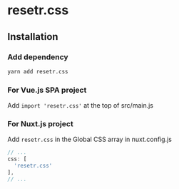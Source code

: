 # resetr.css

## Installation

### Add dependency

```bash
yarn add resetr.css
```

### For Vue.js SPA project

Add `import 'resetr.css'` at the top of src/main.js

### For Nuxt.js project

Add `resetr.css` in the Global CSS array in nuxt.config.js

```javascript
// ...
css: [
  'resetr.css'
],
// ...
```
